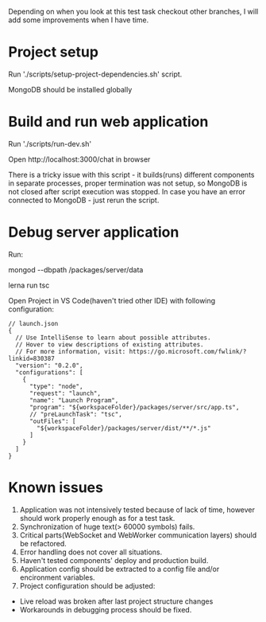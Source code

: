 Depending on when you look at this test task checkout other branches, I will add some improvements when I have time.

# Project setup

Run './scripts/setup-project-dependencies.sh' script.

MongoDB should be installed globally


# Build and run web application

Run './scripts/run-dev.sh'

Open http://localhost:3000/chat in browser

There is a tricky issue with this script - it builds(runs) different components in separate processes, proper termination was not setup, so MongoDB is not closed after script execution was stopped.
In case you have an error connected to MongoDB - just rerun the script.


# Debug server application

Run:

mongod --dbpath /packages/server/data

lerna run tsc

Open Project in VS Code(haven't tried other IDE) with following configuration:

```
// launch.json
{
  // Use IntelliSense to learn about possible attributes.
  // Hover to view descriptions of existing attributes.
  // For more information, visit: https://go.microsoft.com/fwlink/?linkid=830387
  "version": "0.2.0",
  "configurations": [
    {
      "type": "node",
      "request": "launch",
      "name": "Launch Program",
      "program": "${workspaceFolder}/packages/server/src/app.ts",
      // "preLaunchTask": "tsc",
      "outFiles": [
        "${workspaceFolder}/packages/server/dist/**/*.js"
      ]
    }
  ]
}
```


# Known issues
1. Application was not intensively tested because of lack of time, however should work properly enough as for a test task.
2. Synchronization of huge text(> 60000 symbols) fails.
3. Critical parts(WebSocket and WebWorker communication layers) should be refactored.
4. Error handling does not cover all situations.
5. Haven't tested components' deploy and production build.
6. Application config should be extracted to a config file and/or encironment variables.
7. Project configuration should be adjusted:
 - Live reload was broken after last project structure changes
 - Workarounds in debugging process should be fixed.

